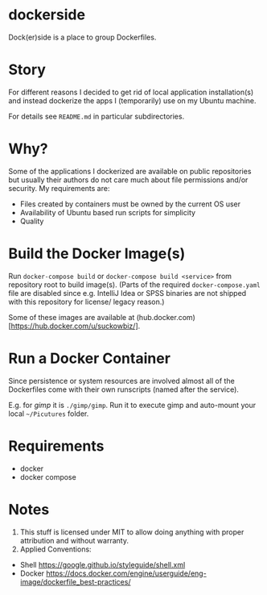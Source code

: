 # dockerside
Dock(er)side is a place to group Dockerfiles.

# Story
For different reasons I decided to get rid of local application installation(s) 
and instead dockerize the apps I (temporarily) use on my Ubuntu machine.

For details see `README.md` in particular subdirectories.

# Why?
Some of the applications I dockerized are available on public repositories 
but usually their authors do not care much about file permissions and/or 
security. My requirements are:
- Files created by containers must be owned by the current OS user
- Availability of Ubuntu based run scripts for simplicity
- Quality

# Build the Docker Image(s)
Run `docker-compose build` or `docker-compose build <service>` from 
repository root to build image(s). (Parts of the required `docker-compose.yaml` 
file are disabled since e.g. IntelliJ Idea or SPSS binaries are not 
shipped with this repository for license/ legacy reason.) 

Some of these images are available at (hub.docker.com)[https://hub.docker.com/u/suckowbiz/]. 

# Run a Docker Container
Since persistence or system resources are involved almost all of the Dockerfiles 
come with their own runscripts (named after the service).   

E.g. for *gimp* it is `./gimp/gimp`. Run it to execute gimp and auto-mount your local `~/Picutures` folder.

# Requirements
- docker
- docker compose

# Notes
 1. This stuff is licensed under MIT to allow doing anything with proper attribution and without warranty.
 2. Applied Conventions:
   - Shell https://google.github.io/styleguide/shell.xml
   - Docker https://docs.docker.com/engine/userguide/eng-image/dockerfile_best-practices/